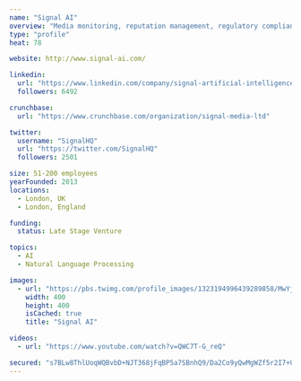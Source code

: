 ```yaml
---
name: "Signal AI"
overview: "Media monitoring, reputation management, regulatory compliance and market intelligence solutions powered by AI. Get a demo: https://t.co/mz2HzMdJ4v."
type: "profile"
heat: 78

website: http://www.signal-ai.com/

linkedin:
  url: "https://www.linkedin.com/company/signal-artificial-intelligence/"
  followers: 6492

crunchbase:
  url: "https://www.crunchbase.com/organization/signal-media-ltd"

twitter:
  username: "SignalHQ"
  url: "https://twitter.com/SignalHQ"
  followers: 2501

size: 51-200 employees
yearFounded: 2013
locations:
  - London, UK
  - London, England

funding:
  status: Late Stage Venture

topics:
  - AI
  - Natural Language Processing

images:
  - url: "https://pbs.twimg.com/profile_images/1323194996439289858/MwYjkvP-_400x400.jpg"
    width: 400
    height: 400
    isCached: true
    title: "Signal AI"

videos:
  - url: "https://www.youtube.com/watch?v=QWC7T-G_reQ"

secured: "s7BLw8ThlUoqWQBvbD+NJT368jFqBP5a7SBnhQ9/Da2Co9yQwMgWZf5r2I7+UoHzmXV2gMpKxVdqn4eW2ckXXjlj94bzg3/SXODmYi4iWQcEiBZtFw7VFGjpTNJw4ok1/0/wbbIXeRLCN+91p7sleQxTebiZhe0/qvjIeyjKD0NMK75F2s06+bRSWJNEzVoenXp0LvQr/Zh0E79I/H3jDXV8o+TbX3YnxFvMXmR8mMpKuKAqcESqvtaTABkWcji2MB6dN1Hg8ILLD/JZu4OpUZit/SomMXVWdw4rapfImeU/uME1Eb1IV6JqlXbjECSgZFAB7RvaVLiNzB2ZG74hZVT6Owb1qoKLw18AJx80YazTDvTq8NpbOwAJ3Hsdj5MeRHqd40IFGZaBxibD+lEx2gyK1GUzC7XFkhJUnmFCFGQ=;FPyyNHl01zUx4+YrZPLRhw=="
---
```


